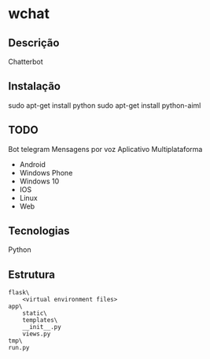 # wchat

## Descrição
Chatterbot

## Instalação
sudo apt-get install python
sudo apt-get install python-aiml

## TODO
Bot telegram
Mensagens por voz
Aplicativo Multiplataforma
 - Android
 - Windows Phone
 - Windows 10
 - IOS
 - Linux
 - Web

## Tecnologias
Python

## Estrutura
	flask\
		<virtual environment files>
	app\
		static\
		templates\
		__init__.py
		views.py
	tmp\
	run.py

